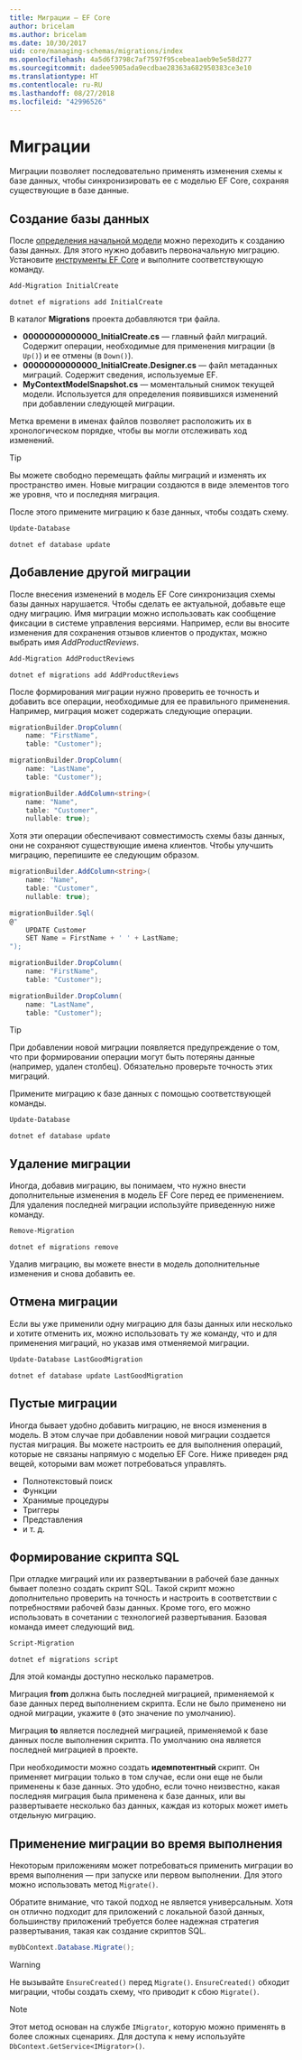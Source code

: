 ```yaml
---
title: Миграции — EF Core
author: bricelam
ms.author: bricelam
ms.date: 10/30/2017
uid: core/managing-schemas/migrations/index
ms.openlocfilehash: 4a5d6f3798c7af7597f95cebea1aeb9e5e58d277
ms.sourcegitcommit: dadee5905ada9ecdbae28363a682950383ce3e10
ms.translationtype: HT
ms.contentlocale: ru-RU
ms.lasthandoff: 08/27/2018
ms.locfileid: "42996526"
---
```

<a name="migrations"></a>Миграции
==========
Миграции позволяет последовательно применять изменения схемы к базе данных, чтобы синхронизировать ее с моделью EF Core, сохраняя существующие в базе данные.

<a name="creating-the-database"></a>Создание базы данных
---------------------
После [определения начальной модели][1] можно переходить к созданию базы данных. Для этого нужно добавить первоначальную миграцию.
Установите [инструменты EF Core][2] и выполните соответствующую команду.

``` powershell
Add-Migration InitialCreate
```
``` Console
dotnet ef migrations add InitialCreate
```

В каталог **Migrations** проекта добавляются три файла.

* **00000000000000_InitialCreate.cs** — главный файл миграций. Содержит операции, необходимые для применения миграции (в `Up()`) и ее отмены (в `Down()`).
* **00000000000000_InitialCreate.Designer.cs** — файл метаданных миграций. Содержит сведения, используемые EF.
* **MyContextModelSnapshot.cs** — моментальный снимок текущей модели. Используется для определения появившихся изменений при добавлении следующей миграции.

Метка времени в именах файлов позволяет расположить их в хронологическом порядке, чтобы вы могли отслеживать ход изменений.

> [!TIP]
> Вы можете свободно перемещать файлы миграций и изменять их пространство имен. Новые миграции создаются в виде элементов того же уровня, что и последняя миграция.

После этого примените миграцию к базе данных, чтобы создать схему.

``` powershell
Update-Database
```
``` Console
dotnet ef database update
```

<a name="adding-another-migration"></a>Добавление другой миграции
------------------------
После внесения изменений в модель EF Core синхронизация схемы базы данных нарушается. Чтобы сделать ее актуальной, добавьте еще одну миграцию. Имя миграции можно использовать как сообщение фиксации в системе управления версиями. Например, если вы вносите изменения для сохранения отзывов клиентов о продуктах, можно выбрать имя *AddProductReviews*.

``` powershell
Add-Migration AddProductReviews
```
``` Console
dotnet ef migrations add AddProductReviews
```

После формирования миграции нужно проверить ее точность и добавить все операции, необходимые для ее правильного применения. Например, миграция может содержать следующие операции.

``` csharp
migrationBuilder.DropColumn(
    name: "FirstName",
    table: "Customer");

migrationBuilder.DropColumn(
    name: "LastName",
    table: "Customer");

migrationBuilder.AddColumn<string>(
    name: "Name",
    table: "Customer",
    nullable: true);
```

Хотя эти операции обеспечивают совместимость схемы базы данных, они не сохраняют существующие имена клиентов. Чтобы улучшить миграцию, перепишите ее следующим образом.

``` csharp
migrationBuilder.AddColumn<string>(
    name: "Name",
    table: "Customer",
    nullable: true);

migrationBuilder.Sql(
@"
    UPDATE Customer
    SET Name = FirstName + ' ' + LastName;
");

migrationBuilder.DropColumn(
    name: "FirstName",
    table: "Customer");

migrationBuilder.DropColumn(
    name: "LastName",
    table: "Customer");
```

> [!TIP]
> При добавлении новой миграции появляется предупреждение о том, что при формировании операции могут быть потеряны данные (например, удален столбец). Обязательно проверьте точность этих миграций.

Примените миграцию к базе данных с помощью соответствующей команды.

``` powershell
Update-Database
```
``` Console
dotnet ef database update
```

<a name="removing-a-migration"></a>Удаление миграции
--------------------
Иногда, добавив миграцию, вы понимаем, что нужно внести дополнительные изменения в модель EF Core перед ее применением.
Для удаления последней миграции используйте приведенную ниже команду.

``` powershell
Remove-Migration
```
``` Console
dotnet ef migrations remove
```

Удалив миграцию, вы можете внести в модель дополнительные изменения и снова добавить ее.

<a name="reverting-a-migration"></a>Отмена миграции
---------------------
Если вы уже применили одну миграцию для базы данных или несколько и хотите отменить их, можно использовать ту же команду, что и для применения миграций, но указав имя отменяемой миграции.

``` powershell
Update-Database LastGoodMigration
```
``` Console
dotnet ef database update LastGoodMigration
```

<a name="empty-migrations"></a>Пустые миграции
----------------
Иногда бывает удобно добавить миграцию, не внося изменения в модель. В этом случае при добавлении новой миграции создается пустая миграция. Вы можете настроить ее для выполнения операций, которые не связаны напрямую с моделью EF Core.
Ниже приведен ряд вещей, которыми вам может потребоваться управлять.

* Полнотекстовый поиск
* Функции
* Хранимые процедуры
* Триггеры
* Представления
* и т. д.

<a name="generating-a-sql-script"></a>Формирование скрипта SQL
-----------------------
При отладке миграций или их развертывании в рабочей базе данных бывает полезно создать скрипт SQL. Такой скрипт можно дополнительно проверить на точность и настроить в соответствии с потребностями рабочей базы данных. Кроме того, его можно использовать в сочетании с технологией развертывания. Базовая команда имеет следующий вид.

``` powershell
Script-Migration
```
``` Console
dotnet ef migrations script
```

Для этой команды доступно несколько параметров.

Миграция **from** должна быть последней миграцией, применяемой к базе данных перед выполнением скрипта. Если не было применено ни одной миграции, укажите `0` (это значение по умолчанию).

Миграция **to** является последней миграцией, применяемой к базе данных после выполнения скрипта. По умолчанию она является последней миграцией в проекте.

При необходимости можно создать **идемпотентный** скрипт. Он применяет миграции только в том случае, если они еще не были применены к базе данных. Это удобно, если точно неизвестно, какая последняя миграция была применена к базе данных, или вы развертываете несколько баз данных, каждая из которых может иметь отдельную миграцию.

<a name="applying-migrations-at-runtime"></a>Применение миграции во время выполнения
------------------------------
Некоторым приложениям может потребоваться применить миграции во время выполнения — при запуске или первом выполнении. Для этого можно использовать метод `Migrate()`.

Обратите внимание, что такой подход не является универсальным. Хотя он отлично подходит для приложений с локальной базой данных, большинству приложений требуется более надежная стратегия развертывания, такая как создание скриптов SQL.

``` csharp
myDbContext.Database.Migrate();
```

> [!WARNING]
> Не вызывайте `EnsureCreated()` перед `Migrate()`. `EnsureCreated()` обходит миграции, чтобы создать схему, что приводит к сбою `Migrate()`.

> [!NOTE]
> Этот метод основан на службе `IMigrator`, которую можно применять в более сложных сценариях. Для доступа к нему используйте `DbContext.GetService<IMigrator>()`.


  [1]: ../../modeling/index.md
  [2]: ../../miscellaneous/cli/index.md
